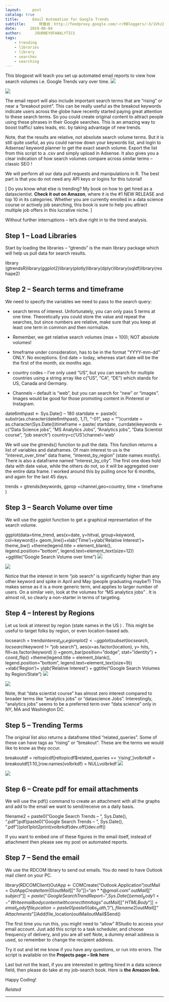 ```yaml
---
layout:     post
catalog: true
title:      Email Automation for Google Trends
subtitle:      转载自：http://feedproxy.google.com/~r/RBloggers/~3/1VhzZrWPyNQ/
date:      2019-06-04
author:      JOURNEYOFANALYTICS
tags:
    - trending
    - libraries
    - library
    - searches
    - searching
---
```


This blogpost will teach you set up automated email reports to view how search volumes i.e. Google Trends vary over time. 
![](https://i1.wp.com/blog.journeyofanalytics.com/wp-content/uploads/2019/06/analytics-reports-edit.jpg?w=456&is-pending-load=1#038;ssl=1)

![](https://i1.wp.com/blog.journeyofanalytics.com/wp-content/uploads/2019/06/analytics-reports-edit.jpg?w=456&ssl=1)


The email report will also include important search terms that are “rising” or near a “breakout point”. This can be really useful as the breakout keywords indicate users across the globe have recently started paying great attention to these search terms. So you could create original content to attract people using these phrases in their Google searches. This is an amazing way to boost traffic/ sales leads, etc. by taking advantage of new trends. 

Note, that the results are relative, not absolute search volume terms. But it is still quite useful, as you could narrow down your keywords list, and login to Adsense/ keyword planner to get the exact search volume. Export the list from this script to a .csv and simply upload in Adsense. It also gives you a clear indication of how search volumes compare across similar terms – classic SEO ! 

We will perform all our data pull requests and manipulations in R. The best part is that you do not need any API keys or logins for this tutorial! 

[ Do you know what else is trending? My book on how to get hired as a datascientist. **Check it out on Amazon**, where it is the #1 NEW RELEASE and top 10 in its categories. Whether you are currently enrolled in a data science course or actively job searching, this book is sure to help you attract multiple job offers in this lucrative niche. ] 

Without further interruptions – let’s dive right in to the trend analysis. 

## Step 1 – Load Libraries

Start by loading the libraries – “gtrends” is the main library package which will help us pull data for search results.

library (gtrendsR)library(ggplot2)library(plotly)library(dplyr)library(sqldf)library(reshape2)

## Step 2 – Search terms and timeframe

We need to specify the variables we need to pass to the search query:

- search terms of interest. Unfortunately, you can only pass 5 terms at one time. Theoretically you could store the value and repeat the searches, but since numbers are relative, make sure that you keep at least one term in common and then normalize. 

- Remember, we get relative search volumes (max = 100); NOT absolute volumes! 

- timeframe under consideration, has to be in the format “YYYY-mm-dd” ONLY. No exceptions. End date = today, whereas start date will be the the first of the month, six months ago.

- country codes – I’ve only used “US”, but you can search for multiple countries using a string array like c(“US”, “CA”, “DE”) which stands for US, Canada and Germany. 

- Channels – default is “web”, but you can search for “new” or “images”. Images would be good for those promoting content in Pinterest or Instagram. 


date6mthpast <- Sys.Date() – 180 startdate <- paste0( substr(as.character(date6mthpast), 1,7), “-01”, sep = “”)currdate = as.character(Sys.Date())timeframe = paste( startdate, currdate)keywords <- c(“Data Science jobs”, “MS Analytics Jobs”, “Analytics jobs”, “Data Scientist course”, “job search”) country=c(‘US’)channel=’web’

We will use the gtrends() function to pull the data. This function returns a list of variables and dataframes. Of main interest to us is the “interest_over_time” data frame, “interest_by_region” (state names mostly). There is also a dataframe named “interest_by_city”. The first one does hold data with date value, while the others do not, so it will be aggregated over the entire data frame. I worked around this by pulling once for 6 months, and again for the last 45 days. 

trends = gtrends(keywords, gprop =channel,geo=country, time = timeframe )

## Step 3 – Search Volume over time

We will use the ggplot function to get a graphical representation of the search volume.

ggplot(data=time_trend, aes(x=date, y=hitval, group=keyword, col=keyword))+ geom_line()+xlab(‘Time’)+ylab(‘Relative Interest’)+ theme_bw() +theme(legend.title = element_blank(), legend.position=”bottom”, legend.text=element_text(size=12)) +ggtitle(“Google Search Volume over time”)
![](https://i2.wp.com/blog.journeyofanalytics.com/wp-content/uploads/2019/06/search-vol-time-1.jpeg?w=456&is-pending-load=1#038;ssl=1)

![](https://i2.wp.com/blog.journeyofanalytics.com/wp-content/uploads/2019/06/search-vol-time-1.jpeg?w=456&ssl=1)


Notice that the interest in term “job search” is significantly higher than any other keyword and spike in April and May (people graduating maybe?) This makes sense as it is a more generic term, and applies to larger number of users. On a similar vein, look at the volumes for “MS analytics jobs” . It is almost nil, so clearly a non-starter in terms of targeting. 

## Step 4 – Interest by Regions 

Let us look at interest by region (state names in the US ) . This might be useful to target folks by region, or even location-based ads. 

locsearch = trends$interest_by_regionplot2 <- ggplot(subset(locsearch, locsearch$keyword != “job search”), aes(x=as.factor(location), y= hits, fill=as.factor(keyword) )) +geom_bar(position=”dodge”, stat=”identity”) + coord_flip() +theme(legend.title = element_blank(), legend.position=”bottom”, legend.text=element_text(size=9)) +xlab(‘Region’)+ ylab(‘Relative Interest’) + ggtitle(“Google Search Volumes by Region/State”)
![](https://i2.wp.com/blog.journeyofanalytics.com/wp-content/uploads/2019/06/search-by-state.jpeg?w=450&is-pending-load=1#038;ssl=1)

![](https://i2.wp.com/blog.journeyofanalytics.com/wp-content/uploads/2019/06/search-by-state.jpeg?w=450&ssl=1)


Note, that “data scientist course” has almost zero interest compared to broader terms like “analytics jobs” or “datascience Jobs”. Interestingly, “analytics jobs” seems to be a preferred term over “data science” only in NY, MA and Washington DC. 

## Step 5 – Trending Terms

The original list also returns a dataframe titled “related_queries”. Some of these can have tags as “rising” or “breakout”. These are the terms we would like to know as they occur.

breakoutdf = reltopicdf[reltopicdf$related_queries == ‘rising’,]volbrkdf = breakoutdf[1:10,]row.names(volbrkdf) = NULLvolbrkdf
![](https://i0.wp.com/blog.journeyofanalytics.com/wp-content/uploads/2019/06/breakout-terms.jpg?w=456&is-pending-load=1#038;ssl=1)

![](https://i0.wp.com/blog.journeyofanalytics.com/wp-content/uploads/2019/06/breakout-terms.jpg?w=456&ssl=1)


## Step 6 – Create pdf for email attachments

We will use the pdf() command to create an attachment with all the graphs and add to the email we want to send/receive on a daily basis. 

filename2 = paste0(“Google Search Trends – “, Sys.Date(), “.pdf”)pdf(paste0(“Google Search Trends – “, Sys.Date(), “.pdf”))plot1plot2print(volbrkdf)dev.off()dev.off()

If you want to embed one of these figures in the email itself, instead of attachment then please see my post on automated reports. 

## Step 7 – Send the email 

We use the RDCOM library to send out emails. You do need to have Outlook mail client on your PC. 

library(RDCOMClient)OutApp <- COMCreate(“Outlook.Application”)outMail = OutApp$CreateItem(0)outMail[[“To”]] = “an**@gmail.com”outMail[[“subject”]] = paste(“Google Search Trend Report -“, Sys.Date())email_body1 <- “Write email body content with correct html tags”outMail[[“HTMLBody”]] = email_body1file_location = paste0(paste0(abs_path,”/”),filename2)outMail[[“Attachments”]]$Add(file_location)outMailoutMail$Send()

The first time you run this, you might need to “allow” RStudio to access your email account. Just add this script to a task scheduler, and choose frequency of delivery, and you are all set! Note, a dummy email address is used, so remember to change the recipient address.

Try it out and let me know if you have any questions, or run into errors. The script is available on the **Projects page – link here** 

Last but not the least, if you are interested in getting hired in a data science field, then please do take at my job-search book. Here is **the Amazon link.** 

Happy Coding! 


*Related*







---
